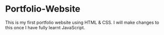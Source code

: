 # Portfolio-Website
This is my first portfolio website using HTML &amp; CSS. I will make changes to this once I have fully learnt JavaScript.
